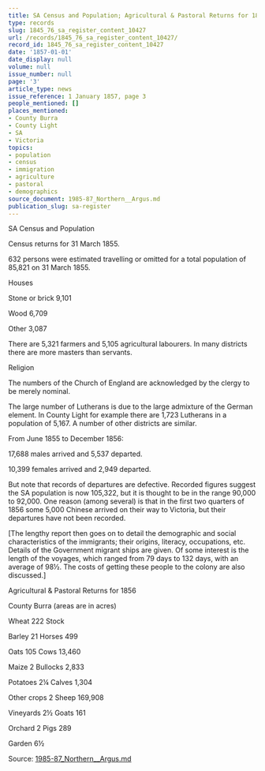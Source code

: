 ```yaml
---
title: SA Census and Population; Agricultural & Pastoral Returns for 1856
type: records
slug: 1845_76_sa_register_content_10427
url: /records/1845_76_sa_register_content_10427/
record_id: 1845_76_sa_register_content_10427
date: '1857-01-01'
date_display: null
volume: null
issue_number: null
page: '3'
article_type: news
issue_reference: 1 January 1857, page 3
people_mentioned: []
places_mentioned:
- County Burra
- County Light
- SA
- Victoria
topics:
- population
- census
- immigration
- agriculture
- pastoral
- demographics
source_document: 1985-87_Northern__Argus.md
publication_slug: sa-register
---
```


SA Census and Population

Census returns for 31 March 1855.

632 persons were estimated travelling or omitted for a total population of 85,821 on 31 March 1855.

Houses

Stone or brick	9,101

Wood	6,709

Other	3,087

There are 5,321 farmers and 5,105 agricultural labourers.  In many districts there are more masters than servants.

Religion

The numbers of the Church of England are acknowledged by the clergy to be merely nominal.

The large number of Lutherans is due to the large admixture of the German element.  In County Light for example there are 1,723 Lutherans in a population of 5,167.  A number of other districts are similar.

From June 1855 to December 1856:

17,688 males arrived and 5,537 departed.

10,399 females arrived and 2,949 departed.

But note that records of departures are defective.  Recorded figures suggest the SA population is now 105,322, but it is thought to be in the range 90,000 to 92,000.  One reason (among several) is that in the first two quarters of 1856 some 5,000 Chinese arrived on their way to Victoria, but their departures have not been recorded.

[The lengthy report then goes on to detail the demographic and social characteristics of the immigrants; their origins, literacy, occupations, etc.  Details of the Government migrant ships are given.  Of some interest is the length of the voyages, which ranged from 79 days to 132 days, with an average of 98½.  The costs of getting these people to the colony are also discussed.]

Agricultural & Pastoral Returns for 1856

County Burra (areas are in acres)

Wheat	222	Stock

Barley	21	Horses	499

Oats	105	Cows	13,460

Maize	2	Bullocks	2,833

Potatoes 	2¼	Calves	1,304

Other crops	2	Sheep	169,908

Vineyards	2½	Goats	161

Orchard	2	Pigs	289

Garden 	6½

Source: [1985-87_Northern__Argus.md](/downloads/markdown/1985-87_Northern__Argus.md)

